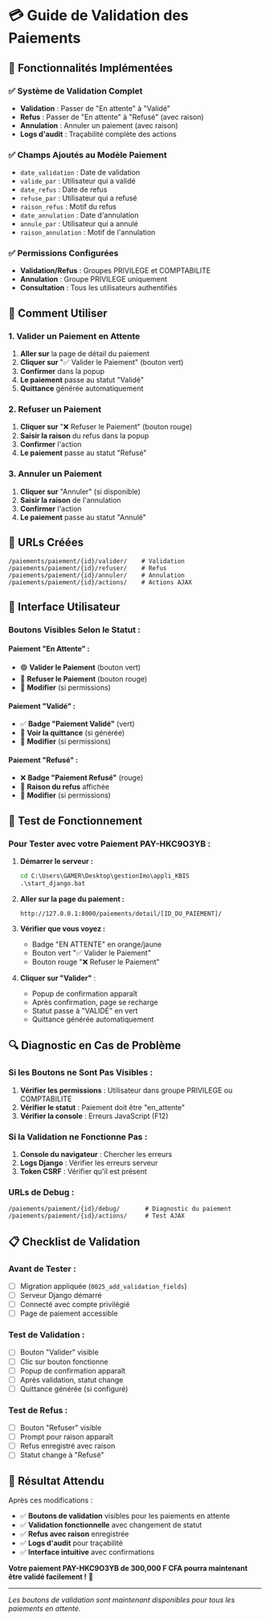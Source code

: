 # 💳 Guide de Validation des Paiements

## 🎯 **Fonctionnalités Implémentées**

### ✅ **Système de Validation Complet**
- **Validation** : Passer de "En attente" à "Validé"
- **Refus** : Passer de "En attente" à "Refusé" (avec raison)
- **Annulation** : Annuler un paiement (avec raison)
- **Logs d'audit** : Traçabilité complète des actions

### ✅ **Champs Ajoutés au Modèle Paiement**
- `date_validation` : Date de validation
- `valide_par` : Utilisateur qui a validé
- `date_refus` : Date de refus
- `refuse_par` : Utilisateur qui a refusé
- `raison_refus` : Motif du refus
- `date_annulation` : Date d'annulation
- `annule_par` : Utilisateur qui a annulé
- `raison_annulation` : Motif de l'annulation

### ✅ **Permissions Configurées**
- **Validation/Refus** : Groupes PRIVILEGE et COMPTABILITE
- **Annulation** : Groupe PRIVILEGE uniquement
- **Consultation** : Tous les utilisateurs authentifiés

## 🚀 **Comment Utiliser**

### **1. Valider un Paiement en Attente**
1. **Aller sur** la page de détail du paiement
2. **Cliquer sur** "✅ Valider le Paiement" (bouton vert)
3. **Confirmer** dans la popup
4. **Le paiement** passe au statut "Validé"
5. **Quittance** générée automatiquement

### **2. Refuser un Paiement**
1. **Cliquer sur** "❌ Refuser le Paiement" (bouton rouge)
2. **Saisir la raison** du refus dans la popup
3. **Confirmer** l'action
4. **Le paiement** passe au statut "Refusé"

### **3. Annuler un Paiement**
1. **Cliquer sur** "Annuler" (si disponible)
2. **Saisir la raison** de l'annulation
3. **Confirmer** l'action
4. **Le paiement** passe au statut "Annulé"

## 🔧 **URLs Créées**

```
/paiements/paiement/{id}/valider/    # Validation
/paiements/paiement/{id}/refuser/    # Refus
/paiements/paiement/{id}/annuler/    # Annulation
/paiements/paiement/{id}/actions/    # Actions AJAX
```

## 🎨 **Interface Utilisateur**

### **Boutons Visibles Selon le Statut :**

#### **Paiement "En Attente" :**
- 🟢 **Valider le Paiement** (bouton vert)
- 🔴 **Refuser le Paiement** (bouton rouge)
- 🔵 **Modifier** (si permissions)

#### **Paiement "Validé" :**
- ✅ **Badge "Paiement Validé"** (vert)
- 📄 **Voir la quittance** (si générée)
- 🔵 **Modifier** (si permissions)

#### **Paiement "Refusé" :**
- ❌ **Badge "Paiement Refusé"** (rouge)
- 📝 **Raison du refus** affichée
- 🔵 **Modifier** (si permissions)

## 🧪 **Test de Fonctionnement**

### **Pour Tester avec votre Paiement PAY-HKC9O3YB :**

1. **Démarrer le serveur :**
   ```cmd
   cd C:\Users\GAMER\Desktop\gestionImo\appli_KBIS
   .\start_django.bat
   ```

2. **Aller sur la page du paiement :**
   ```
   http://127.0.0.1:8000/paiements/detail/[ID_DU_PAIEMENT]/
   ```

3. **Vérifier que vous voyez :**
   - Badge "EN ATTENTE" en orange/jaune
   - Bouton vert "✅ Valider le Paiement"
   - Bouton rouge "❌ Refuser le Paiement"

4. **Cliquer sur "Valider"** :
   - Popup de confirmation apparaît
   - Après confirmation, page se recharge
   - Statut passe à "VALIDÉ" en vert
   - Quittance générée automatiquement

## 🔍 **Diagnostic en Cas de Problème**

### **Si les Boutons ne Sont Pas Visibles :**
1. **Vérifier les permissions** : Utilisateur dans groupe PRIVILEGE ou COMPTABILITE
2. **Vérifier le statut** : Paiement doit être "en_attente"
3. **Vérifier la console** : Erreurs JavaScript (F12)

### **Si la Validation ne Fonctionne Pas :**
1. **Console du navigateur** : Chercher les erreurs
2. **Logs Django** : Vérifier les erreurs serveur
3. **Token CSRF** : Vérifier qu'il est présent

### **URLs de Debug :**
```
/paiements/paiement/{id}/debug/       # Diagnostic du paiement
/paiements/paiement/{id}/actions/     # Test AJAX
```

## 📋 **Checklist de Validation**

### **Avant de Tester :**
- [ ] Migration appliquée (`0025_add_validation_fields`)
- [ ] Serveur Django démarré
- [ ] Connecté avec compte privilégié
- [ ] Page de paiement accessible

### **Test de Validation :**
- [ ] Bouton "Valider" visible
- [ ] Clic sur bouton fonctionne
- [ ] Popup de confirmation apparaît
- [ ] Après validation, statut change
- [ ] Quittance générée (si configuré)

### **Test de Refus :**
- [ ] Bouton "Refuser" visible
- [ ] Prompt pour raison apparaît
- [ ] Refus enregistré avec raison
- [ ] Statut change à "Refusé"

## 🎉 **Résultat Attendu**

Après ces modifications :
- ✅ **Boutons de validation** visibles pour les paiements en attente
- ✅ **Validation fonctionnelle** avec changement de statut
- ✅ **Refus avec raison** enregistrée
- ✅ **Logs d'audit** pour traçabilité
- ✅ **Interface intuitive** avec confirmations

**Votre paiement PAY-HKC9O3YB de 300,000 F CFA pourra maintenant être validé facilement !** 🚀

---
*Les boutons de validation sont maintenant disponibles pour tous les paiements en attente.*
